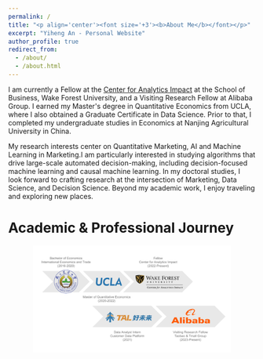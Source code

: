 ```yaml
---
permalink: /
title: "<p align='center'><font size='+3'><b>About Me</b></font></p>"
excerpt: "Yiheng An - Personal Website"
author_profile: true
redirect_from: 
  - /about/
  - /about.html
---
```


I am currently a Fellow at the [Center for Analytics Impact](https://business.wfu.edu/center-for-analytics-impact/) at the School of Business, Wake Forest University, and a Visiting Research Fellow at Alibaba Group. I earned my Master's degree in Quantitative Economics from UCLA, where I also obtained a Graduate Certificate in Data Science. Prior to that, I completed my undergraduate studies in Economics at Nanjing Agricultural University in China.

My research interests center on Quantitative Marketing, AI and Machine Learning in Marketing.I am particularly interested in studying algorithms that drive large-scale automated decision-making, including decision-focused machine learning and causal machine learning. In my doctoral studies, I look forward to crafting research at the intersection of Marketing, Data Science, and Decision Science. Beyond my academic work, I enjoy traveling and exploring new places.

# Academic & Professional Journey

<div align="center">
  <img src='/images/Journey_Yiheng.png' style='width:80%;' >
</div>


<!-- 
# Education
- Master's, Econometrics and Quantitative Economics, University of California, Los Angeles (UCLA), 2022 
- Bachelor's, International Economics and Trade, Nanjing Agricultural University, 2020
 -->

<!-- 
Welcome! My life has taught me that growth often comes from discomfort. I embrace this by seeking out challenges that push me beyond my perceived limits. This approach has allowed me to develop a diverse set of transdisciplinary skills. Today, I am a hybrid: part plant scientist, part data scientist. My current focus is on the intersection of marketing, machine learning, and decision science. 
 -->

<!-- 
<p align="center"><img title="Emmanuel: part plant scientist, part data scientist" alt="" src="images/plant_data_scientist.png"></p> 
 -->


<!-- Calendly badge widget begin -->
<link href="https://assets.calendly.com/assets/external/widget.css" rel="stylesheet">
<script src="https://assets.calendly.com/assets/external/widget.js" type="text/javascript" async></script>
<script type="text/javascript">window.onload = function() { Calendly.initBadgeWidget({ url: 'https://calendly.com/emmanuelmgonzalez/30min_meeting?hide_gdpr_banner=1', text: 'Schedule a meeting with me!', color: '#53951c', textColor: '#ffffff', branding: true }); }</script>
<!-- Calendly badge widget end -->


<!-- 
I received my B.S. in Biology from [Pacific Lutheran University](https://www.plu.edu/). My passion for plant science was sparked in the forests of Washington state and grew during a summer internship at [Dr. Jim Giovannoni's lab](https://btiscience.org/jim-giovannoni/) at the [Boyce Thompson Institute](https://btiscience.org/). I am now a member of the [Pauli lab](https://thepaulilab.com/) at the [University *of* Arizona's School of Plant Sciences](https://cals.arizona.edu/spls/home), where I work with data from the [Field Scanalyzer](https://news.arizona.edu/story/world-s-largest-robotic-field-scanner-now-place). My expertise includes drought stress, plant phenomics, scientific computing, and applied machine learning. My interest in data science began early in my graduate studies and grew as I taught myself computer programming and developed phenomic data processing pipelines. These skills now allow me to explore questions that were once unanswerable due to a lack of data or methods for extracting information from it.
-->


<!-- 
<p align="center"><img title="Emmanuel taking picture of moss in a Washington state forest" alt="" src="images/IMG_20220309_203615.jpg" style="width:60%"></p> 
-->


<!-- 
My research has been [published](publications) in journals such as *Frontiers in Plant Science*, *IEEE Transactions on Geoscience and Remote Sensing*, *The Plant Phenome Journal*, and *Journal of Open Source Education*. I have also been featured in media outlets including the *Wall Street Journal* (see video below), [Seed World](https://seedworld.com/how-the-night-sky-helped-emmanuel-gonzalez-love-plant-breeding/), and [CyVerse News](https://cyverse.org/plants-robots-and-other-interesting-things). My [work](research) explores the variation and temporal basis of adaptive traits in crops such as lettuce, sorghum, and cotton using a range of methods including linear mixed models, machine learning, computer vision, distributed computing, container technology, and geospatial analysis. I have [taught](teaching) courses on cyberinfrastructure, computing technologies, applied machine learning, and biotechnology.
-->

<!--
<p align='center'><i>Watch me open a Wall Street Journal feature!</i></p>

<center><iframe width="560" height="315" src="https://www.youtube.com/embed/da2gKRdMeXY" title="YouTube video player" frameborder="0" allow="accelerometer; autoplay; clipboard-write; encrypted-media; gyroscope; picture-in-picture" allowfullscreen></iframe></center>
-->
